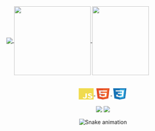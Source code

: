 <div>
  <a href="https://github.com/braiachef">
  <img height="180em"   align="center" src="https://github-readme-stats.vercel.app/api?username=braiachef&show_icons=true&theme=react&include_all_commits=true&count_private=true"/>
  <img width="200em" height="180em"  align="center" src="https://github-readme-stats.vercel.app/api/top-langs/?username=BRAIACHEF&layout=compact&langs_count=7&theme=react" />

  <img align="center" width="148" height="180" src="https://media1.tenor.com/images/68e8337fb4eb7e40645d832c64762a8b/tenor.gif?itemid=19443613">
</div>
 <br>
<div  align="center"> 
  <div style="display: inline_block"><br>
  <img align="center" alt="Rafa-Js" height="30" width="40" src="https://raw.githubusercontent.com/devicons/devicon/master/icons/javascript/javascript-plain.svg">
  <img align="center" alt="HTML" height="30" width="40" src="https://raw.githubusercontent.com/devicons/devicon/master/icons/html5/html5-original.svg">
  <img align="center" alt="CSS" height="30" width="40" src="https://raw.githubusercontent.com/devicons/devicon/master/icons/css3/css3-original.svg"> 
  
  
</div>
  <br>
  <a href="https://www.instagram.com/braiachef/" target="_blank"><img src="https://img.shields.io/badge/-Instagram-%23E4405F?style=for-the-badge&logo=instagram&logoColor=white" target="_blank"></a>
  <a href="https://www.linkedin.com/in/braiachef/" target="_blank"><img src="https://img.shields.io/badge/-LinkedIn-%230077B5?style=for-the-badge&logo=linkedin&logoColor=white" target="_blank"></a> 
 
  ![Snake animation](https://github.com/braiachef/braiachef/blob/output/github-contribution-grid-snake.svg)
 
</div>
